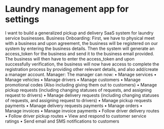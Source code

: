 # Laundry management app for settings

I want to build a generalized pickup and delivery SaaS system for laundry service businesses. 
Business Onboarding:
First, we have to physical meet with a business and upon agreement, the business will be registered on our system by entering the business details. Then the system will generate an access_token for the business and send it to the business email provided.
The business will then have to enter the access_token and upon successfully verification, the business will now have access to complete the registration process by providing other relevant details, and also add/create a manager account.
Manager:
The manager can now:
•	Manage services
•	Manage vehicles
•	Manage drivers
•	Manage customers
•	Manage promotional codes (Also including giving them out to customers)
•	Manage pickup requests (including changing statuses of requests, and assigning request to drivers)
•	Manage delivery requests (including changing statuses of requests, and assigning request to drivers)
•	Manage pickup requests payments
•	Manage delivery requests payments
•	Manage orders
•	Manage invoices
•	Manage invoice payments
•	Follow driver delivery routes
•	Follow driver pickup routes
•	View and respond to customer service ratings
•	Send email and SMS notifications to customers